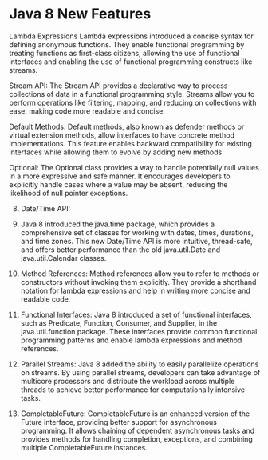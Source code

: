 # Java 8 New Features

Lambda Expressions
Lambda expressions introduced a concise syntax for defining anonymous functions. They enable functional programming by treating functions as first-class citizens, allowing the use of functional interfaces and enabling the use of functional programming constructs like streams.
    
Stream API: 
The Stream API provides a declarative way to process collections of data in a functional programming style. Streams allow you to perform operations like filtering, mapping, and reducing on collections with ease, making code more readable and concise.
    
Default Methods: 
Default methods, also known as defender methods or virtual extension methods, allow interfaces to have concrete method implementations. This feature enables backward compatibility for existing interfaces while allowing them to evolve by adding new methods.
    
Optional:
The Optional class provides a way to handle potentially null values in a more expressive and safe manner. It encourages developers to explicitly handle cases where a value may be absent, reducing the likelihood of null pointer exceptions.
    
8.  Date/Time API:
9. Java 8 introduced the java.time package, which provides a comprehensive set of classes for working with dates, times, durations, and time zones. This new Date/Time API is more intuitive, thread-safe, and offers better performance than the old java.util.Date and java.util.Calendar classes.
    
10.  Method References: Method references allow you to refer to methods or constructors without invoking them explicitly. They provide a shorthand notation for lambda expressions and help in writing more concise and readable code.
    
11.  Functional Interfaces: Java 8 introduced a set of functional interfaces, such as Predicate, Function, Consumer, and Supplier, in the java.util.function package. These interfaces provide common functional programming patterns and enable lambda expressions and method references.
    
12.  Parallel Streams: Java 8 added the ability to easily parallelize operations on streams. By using parallel streams, developers can take advantage of multicore processors and distribute the workload across multiple threads to achieve better performance for computationally intensive tasks.
    
13.  CompletableFuture: CompletableFuture is an enhanced version of the Future interface, providing better support for asynchronous programming. It allows chaining of dependent asynchronous tasks and provides methods for handling completion, exceptions, and combining multiple CompletableFuture instances.
<!--stackedit_data:
eyJoaXN0b3J5IjpbLTE5MzIyMTA4OTZdfQ==
-->